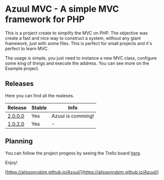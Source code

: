 # Azuul MVC - A simple MVC framework for PHP

This is a project create to simplify the MVC on PHP. The objective was create a fast and nice way to construct a system, without any giant framework, just with some files.
This is perfect for small projects and it's perfect to learn MVC.

The usage is simple, you just need to instance a new MVC class, configure some king of things and execute the address. 
You can see more on the Example project.

## Releases
Here you can find all the realeses. 

| Release  | Stable | Info |
| ------------- | ------------- | ------------- |
| [2.0.0.0](https://github.com/alissonrubim/AzuulMVC/releases/tag/2.0.0.0) | Yes | Azuul is comming! |
| [1.0.2.0](https://github.com/alissonrubim/AzuulMVC/releases/tag/1.0.2.0) | Yes | -  |


## Planning
You can follow the project progess by seeing the Trello board [here](https://trello.com/b/sKmAodc6/azuul).


Enjoy!

[https://alissonrubim.github.io/Azuul/](https://alissonrubim.github.io/Azuul/)
